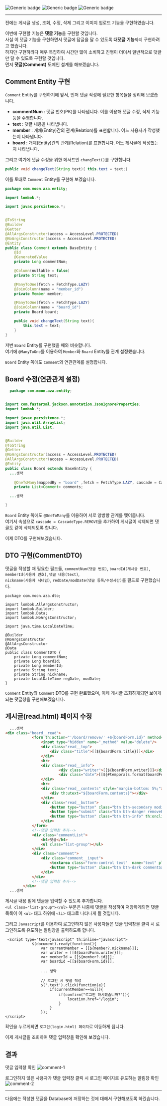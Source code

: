 ![Generic badge](https://img.shields.io/badge/JAVA-11-blue.svg) 
![Generic badge](https://img.shields.io/badge/SpringBoot-2.6.3-yellow.svg)
![Generic badge](https://img.shields.io/badge/Gradle-7.4-orange.svg)

***
전에는 게시글 생성, 조회, 수정, 삭제 그리고 이미지 업로드 기능을 구현하였습니다.  

이번에 구현할 기능은 **댓글 기능**을 구현할 것입니다.  
사실 이 댓글 기능을 구현하면서 댓글에 답글을 달 수 있도록 **대댓글 기능**까지 구현하려고 했습니다.  
하지만 구현하려다 매우 복잡하여 시간만 많이 소비하고 진행이 더뎌서 일반적으로 댓글만 달 수 있도록 구현할 것입니다.  
먼저 **댓글(Comment)** 도메인 설계를 해보겠습니다.  

## Comment Entity 구현
`Comment` Entity를 구현하기에 앞서, 먼저 댓글 작성에 필요한 항목들을 정리해 보겠습니다.  

* **commentNum** : 댓글 번호(PK)를 나타냅니다. 이를 이용해 댓글 수정, 삭제 기능 등을 수행합니다.  
* **text** : 댓글 내용을 나타냅니다.  
* **member** : 개체(Entity)간의 관계(Relation)를 표현합니다. 어느 사용자가 작성했는지 나타냅니다.  
* **board** :  개체(Entity)간의 관계(Relation)를 표현합니다. 어느 게시글에 작성했는지 나타냅니다.  

그리고 여기에 댓글 수정을 위한 메서드인 `changText()`를 구현합니다.  
```java
public void changeText(String text){ this.text = text;}
```

이를 토대로 `Comment` Entity를 구현해 보겠습니다.  
```java
package com.moon.aza.entity;

import lombok.*;

import javax.persistence.*;


@ToString
@Builder
@Getter
@AllArgsConstructor(access = AccessLevel.PROTECTED)
@NoArgsConstructor(access = AccessLevel.PROTECTED)
@Entity
public class Comment extends BaseEntity {
    @Id
    @GeneratedValue
    private Long commentNum;

    @Column(nullable = false)
    private String text;

    @ManyToOne(fetch = FetchType.LAZY)
    @JoinColumn(name = "member_id")
    private Member member;

    @ManyToOne(fetch = FetchType.LAZY)
    @JoinColumn(name = "board_id")
    private Board board;

    public void changeText(String text){
        this.text = text;
    }
}
```
저번 `Board` Entity를 구현했을 때와 비슷합니다.  
여기에 `@ManyToOne`를 이용하여 `Member`와 `Board` Entity를 관계 설정했습니다.  

`Board` Entity 쪽에도 `Comment`와 연관관계를 설정합니다.  

## Board 수정(연관관계 설정)
```java
  package com.moon.aza.entity;


import com.fasterxml.jackson.annotation.JsonIgnoreProperties;
import lombok.*;

import javax.persistence.*;
import java.util.ArrayList;
import java.util.List;


@Builder
@ToString
@Getter
@NoArgsConstructor(access = AccessLevel.PROTECTED)
@AllArgsConstructor(access = AccessLevel.PROTECTED)
@Entity
public class Board extends BaseEntity {
  ...생략
  
    @OneToMany(mappedBy = "board" ,fetch = FetchType.LAZY, cascade = CascadeType.REMOVE)
    private List<Comment> comments;

  ...생략

}
```
`Board` Entity 쪽에도 `@OneToMany`를 이용하여 서로 양방향 관계를 맺어줍니다.  
여기서 속성으로 `cascade = CascadeType.REMOVE`을 추가하여 게시글이 삭제되면 댓글도 같이 삭제되도록 합니다.  

이제 DTO를 구현해보겠습니다.  

## DTO 구현(CommentDTO)
댓글을 작성할 때 필요한 필드들, `commentNum(댓글 번호)`, `boardId(게시글 번호)`, `memberId(사용자 번호)`, `댓글 내용(text)`,  
`nickname(사용자 닉네임)`, `redDate/modDate(댓글 등록/수정시간)`를 필드로 구현했습니다.  

```
package com.moon.aza.dto;

import lombok.AllArgsConstructor;
import lombok.Builder;
import lombok.Data;
import lombok.NoArgsConstructor;

import java.time.LocalDateTime;

@Builder
@NoArgsConstructor
@AllArgsConstructor
@Data
public class CommentDTO {
    private Long commentNum;
    private Long boardId;
    private Long memberId;
    private String text;
    private String nickname;
    private LocalDateTime regDate, modDate;
}
```
`Comment` Entity와 `Comment` DTO를 구현 완료했으며, 이제 게시글 조회하게되면 보이게 되는 댓글창을 구현해보겠습니다.  

## 게시글(read.html) 페이지 수정
```html
  ...생략
<div class="board__read">
            <form th:action="'/board/remove/' +${boardForm.id}" method="Post">
                <input type="hidden" name="_method" value="delete"/>
                <div class="read__top">
                    <div class="title">[[${boardForm.title}]]</div>
                </div>
                <hr>
                <div class="read__info">
                        <div class="writer">[[${boardForm.writer}]]</div>
                        <div class="date">[[${#temporals.format(boardForm.regDate, 'yyyy/MM/dd HH:mm')}]]</div>
                </div>
                <hr>
                <div class="read__contents" style="margin-bottom: 5%;">
                    <div th:utext="${boardForm.contents}"></div>
                </div>
                <div class="read__button">
                    <button type="button" class="btn btn-secondary modifyButton" th:onclick="|location.href='@{/board/modify(id=${boardForm.id}, page=${pageRequestDTO.page})}'|">수정</button>
                    <button type="submit" class="btn btn-danger removeButton">삭제</button>
                    <button type="button" class="btn btn-info" th:onclick="|location.href='@{/board(page=${pageRequestDTO.page})}'|">목록</button>
                </div>
            </form>
            <!--댓글 입력창 추가-->
            <div class="commentList">
                <h4>댓글</h4>
                <ul class="list-group"></ul>
            </div>
            <div class="comment">
                <div class="comment__input">
                    <textarea class="form-control text"  name="text" placeholder="로그인을 하셔야 댓글을 작성하실 수 있습니다."></textarea>
                    <button type="button" class="btn btn-dark commentSave">등록</button>
                </div>
            </div>
            <!--댓글 입력창 추가-->
        </div>
  ...생략
```
게시글 내용 밑에 댓글을 입력할 수 있도록 추가합니다.  
`<ul class="list-group"></ul>` 부분은 나중에 댓글을 작성하여 저장하게되면 댓글 목록이 이 `<ul>` 태그 하위에  `<li`> 태그로 나타나게 될 것입니다.  

그리고 `Javascript`를 이용하여 로그인하지 않은 사용자들은 댓글 입력창을 클릭 시 로그인하도록 유도하는 알림창을 출력하도록 합니다.  
```javasript
 <script type="text/javascript" th:inline="javascript">
            $(document).ready(function(){
                var currentMember = [[${member?.nickname}]];
                var writer = [[${boardForm.writer}]];
                var memberId = [[${member?.id}]];
                var boardId =[[${boardForm.id}]];
                
                ... 생략

                // 로그인 시 댓글 작성 
                $('.text').click(function(e){
                    if(currentMember==null){
                        if(confirm("로그인 하시겠습니까?")){
                            location.href="/login";
                        }
                    }
                });
</script>
```
확인을 누르게되면 `로그인(login.html) 페이지`로 이동하게 됩니다.  

이제 게시글을 조회하여 댓글 입력창을 확인해 보겠습니다.  

## 결과
댓글 입력창 확인
![comment-1](https://user-images.githubusercontent.com/60730405/161412581-79758de1-87f9-423c-af11-09e086a62d5b.JPG)  

로그인하지 않은 사용자가 댓글 입력창 클릭 시 로그인 페이지로 유도하는 알림창 확인
![comment-2](https://user-images.githubusercontent.com/60730405/161412585-9d5a2195-e22e-46ff-8193-e7375d4e9964.JPG)

***
다음에는 작성한 댓글을 Database에 저장하는 것에 대해서 구현해보도록 하겠습니다.  

  
